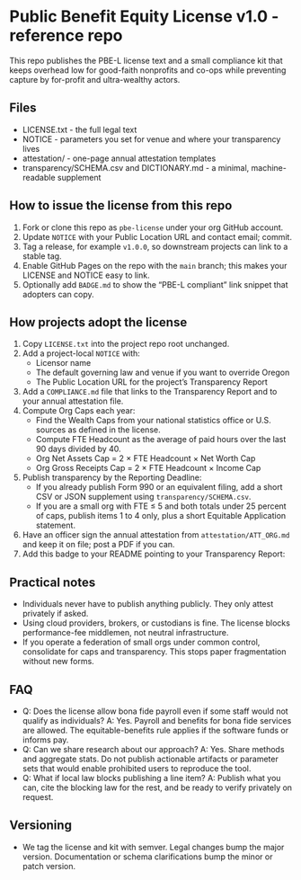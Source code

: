# Public Benefit Equity License v1.0 - reference repo

This repo publishes the PBE-L license text and a small compliance kit that keeps overhead low for good-faith nonprofits and co-ops while preventing capture by for-profit and ultra-wealthy actors.

## Files
- LICENSE.txt - the full legal text
- NOTICE - parameters you set for venue and where your transparency lives
- attestation/ - one-page annual attestation templates
- transparency/SCHEMA.csv and DICTIONARY.md - a minimal, machine-readable supplement

## How to issue the license from this repo
1. Fork or clone this repo as `pbe-license` under your org GitHub account.
2. Update `NOTICE` with your Public Location URL and contact email; commit.
3. Tag a release, for example `v1.0.0`, so downstream projects can link to a stable tag.
4. Enable GitHub Pages on the repo with the `main` branch; this makes your LICENSE and NOTICE easy to link.
5. Optionally add `BADGE.md` to show the “PBE-L compliant” link snippet that adopters can copy.

## How projects adopt the license
1. Copy `LICENSE.txt` into the project repo root unchanged.
2. Add a project-local `NOTICE` with:
   - Licensor name
   - The default governing law and venue if you want to override Oregon
   - The Public Location URL for the project’s Transparency Report
3. Add a `COMPLIANCE.md` file that links to the Transparency Report and to your annual attestation file.
4. Compute Org Caps each year:
   - Find the Wealth Caps from your national statistics office or U.S. sources as defined in the license.
   - Compute FTE Headcount as the average of paid hours over the last 90 days divided by 40.
   - Org Net Assets Cap = 2 × FTE Headcount × Net Worth Cap
   - Org Gross Receipts Cap = 2 × FTE Headcount × Income Cap
5. Publish transparency by the Reporting Deadline:
   - If you already publish Form 990 or an equivalent filing, add a short CSV or JSON supplement using `transparency/SCHEMA.csv`.
   - If you are a small org with FTE ≤ 5 and both totals under 25 percent of caps, publish items 1 to 4 only, plus a short Equitable Application statement.
6. Have an officer sign the annual attestation from `attestation/ATT_ORG.md` and keep it on file; post a PDF if you can.
7. Add this badge to your README pointing to your Transparency Report:

## Practical notes
- Individuals never have to publish anything publicly. They only attest privately if asked.
- Using cloud providers, brokers, or custodians is fine. The license blocks performance-fee middlemen, not neutral infrastructure.
- If you operate a federation of small orgs under common control, consolidate for caps and transparency. This stops paper fragmentation without new forms.

## FAQ
- Q: Does the license allow bona fide payroll even if some staff would not qualify as individuals?
A: Yes. Payroll and benefits for bona fide services are allowed. The equitable-benefits rule applies if the software funds or informs pay.
- Q: Can we share research about our approach?
A: Yes. Share methods and aggregate stats. Do not publish actionable artifacts or parameter sets that would enable prohibited users to reproduce the tool.
- Q: What if local law blocks publishing a line item?
A: Publish what you can, cite the blocking law for the rest, and be ready to verify privately on request.

## Versioning
- We tag the license and kit with semver. Legal changes bump the major version. Documentation or schema clarifications bump the minor or patch version.


